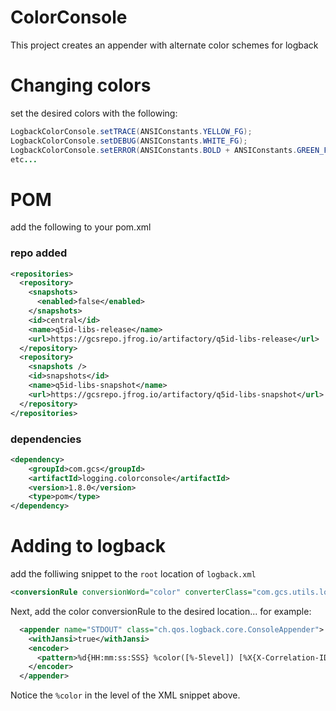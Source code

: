 # ColorConsole
This project creates an appender with alternate color schemes for logback

# Changing colors
set the desired colors with the following:

```java
LogbackColorConsole.setTRACE(ANSIConstants.YELLOW_FG);
LogbackColorConsole.setDEBUG(ANSIConstants.WHITE_FG);
LogbackColorConsole.setERROR(ANSIConstants.BOLD + ANSIConstants.GREEN_FG);
etc...
```


# POM
add the following to your pom.xml


### repo added
```xml
<repositories>
  <repository>
    <snapshots>
      <enabled>false</enabled>
    </snapshots>
    <id>central</id>
    <name>q5id-libs-release</name>
    <url>https://gcsrepo.jfrog.io/artifactory/q5id-libs-release</url>
  </repository>
  <repository>
    <snapshots />
    <id>snapshots</id>
    <name>q5id-libs-snapshot</name>
    <url>https://gcsrepo.jfrog.io/artifactory/q5id-libs-snapshot</url>
  </repository>
</repositories>
```



### dependencies
```xml
<dependency>
    <groupId>com.gcs</groupId>
    <artifactId>logging.colorconsole</artifactId>
    <version>1.8.0</version>
    <type>pom</type>
</dependency>
```

# Adding to logback
add the folliwing snippet to the `root` location of `logback.xml`


```xml
<conversionRule conversionWord="color" converterClass="com.gcs.utils.logging.LogbackColorConsole" />
```


Next, add the color conversionRule to the desired location... for example:


```xml
  <appender name="STDOUT" class="ch.qos.logback.core.ConsoleAppender">
    <withJansi>true</withJansi>
    <encoder>
      <pattern>%d{HH:mm:ss:SSS} %color([%-5level]) [%X{X-Correlation-ID}] - %msg%n</pattern>
    </encoder>
  </appender>
```

Notice the `%color` in the level of the XML snippet above.



